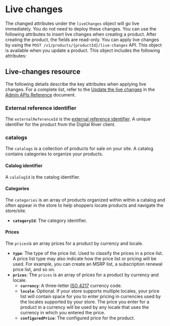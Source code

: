 # Live changes

The changed attributes under the `liveChanges` object will go live immediately. You do not need to deploy these changes. You can use the following attributes to insert live changes when creating a product. After creating the product, the fields are read-only. You can apply live changes by using the `POST /v1/products/{productId}/live-changes` API. This object is available when you update a product. This object includes the following attributes:

## Live-changes resource

The following details describe the key attributes when applying live changes. For a complete list, refer to the [Update the live changes](https://www.digitalriver.com/docs/commerce-admin-api/#tag/Manage-Product-\(Asynchronous-API\)/paths/\~1products\~1%7BbaseProductId%7D\~1variations\~1%7BvariationId%7D\~1live-changes/post) in the [Admin APIs Reference](https://www.digitalriver.com/docs/commerce-admin-api/) document.

### External reference identifier

The `externalReferenceId` is the [external reference identifier](../common-shoppers-and-admin-apis-reference/external-reference-identifier-erid.md). A unique identifier for the product from the Digital River client.

### catalogs

The `catalogs` is a collection of products for sale on your site. A catalog contains categories to organize your products.

#### Calalog identifier

A `calalogId` is the catalog identifier.

#### Categories

The `categories` is an array of products organized within within a catalog and often appear in the store to help shoppers locate products and navigate the store/site.

* **`categoryId`**: The category identifier.

#### Prices

The `prices`is an array prices for a product by currency and locale.

* **`type`**: The type of the price list. Used to classify the prices in a price list. A price list type may also indicate how the price list or pricing will be used. For example, you can create an MSRP list, a subscription renewal price list, and so on.
* **`prices`**: The `prices` is an array of prices for a product by currency and locale.
  * **`currency`**: A three-letter [ISO 4217](https://www.xe.com/iso4217.php) currency code.
  * **`locale`**: Optional. If your store supports multiple locales, your price list will contain space for you to enter pricing in currencies used by the locales supported by your store. The price you enter for a product in a currency will be used by any locale that uses the currency in which you entered the price.
  * **`configuredPrice`**: The configured price for the product.
